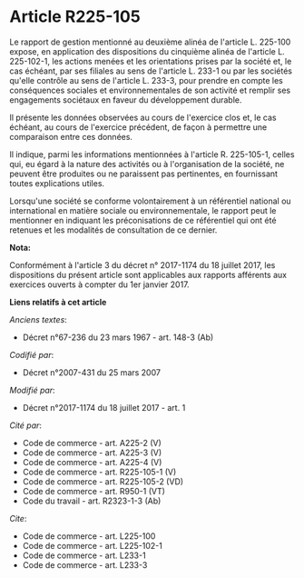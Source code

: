 # Article R225-105

Le rapport de gestion mentionné au deuxième alinéa de l'article L. 225-100 expose, en application des dispositions du
cinquième alinéa de l'article L. 225-102-1, les actions menées et les orientations prises par la société et, le cas échéant,
par ses filiales au sens de l'article L. 233-1 ou par les sociétés qu'elle contrôle au sens de l'article L. 233-3, pour
prendre en compte les conséquences sociales et environnementales de son activité et remplir ses engagements sociétaux en
faveur du développement durable. 

Il présente les données observées au cours de l'exercice clos et, le cas échéant, au cours de l'exercice précédent, de façon
à permettre une comparaison entre ces données. 

Il indique, parmi les informations mentionnées à l'article R. 225-105-1, celles qui, eu égard à la nature des activités ou à
l'organisation de la société, ne peuvent être produites ou ne paraissent pas pertinentes, en fournissant toutes explications
utiles. 

Lorsqu'une société se conforme volontairement à un référentiel national ou international en matière sociale ou
environnementale, le rapport peut le mentionner en indiquant les préconisations de ce référentiel qui ont été retenues et les
modalités de consultation de ce dernier.

**Nota:**

Conformément à l'article 3 du décret n° 2017-1174 du 18 juillet 2017, les dispositions du présent article sont applicables
aux rapports afférents aux exercices ouverts à compter du 1er janvier 2017.

**Liens relatifs à cet article**

_Anciens textes_:

  - Décret n°67-236 du 23 mars 1967 - art. 148-3 (Ab)

_Codifié par_:

  - Décret n°2007-431 du 25 mars 2007

_Modifié par_:

  - Décret n°2017-1174 du 18 juillet 2017 - art. 1

_Cité par_:

  - Code de commerce - art. A225-2 (V)
  - Code de commerce - art. A225-3 (V)
  - Code de commerce - art. A225-4 (V)
  - Code de commerce - art. R225-105-1 (V)
  - Code de commerce - art. R225-105-2 (VD)
  - Code de commerce - art. R950-1 (VT)
  - Code du travail - art. R2323-1-3 (Ab)

_Cite_:

  - Code de commerce - art. L225-100
  - Code de commerce - art. L225-102-1
  - Code de commerce - art. L233-1
  - Code de commerce - art. L233-3
